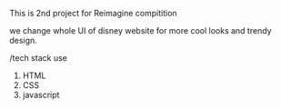 This is 2nd project for Reimagine compitition 

we change whole UI of disney website for more cool looks and trendy design.

/tech stack use
1. HTML
2. CSS
3. javascript

